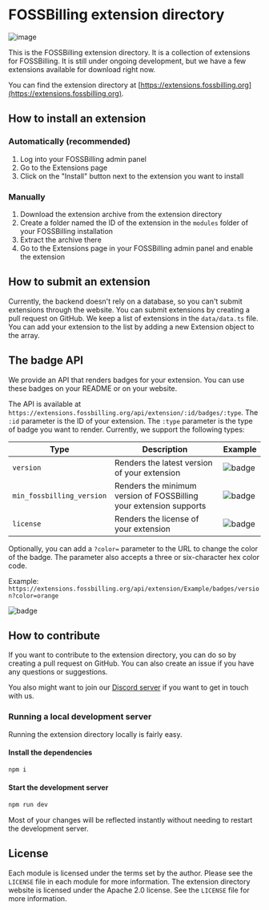 # FOSSBilling extension directory
![image](https://user-images.githubusercontent.com/35808275/233458835-61a11691-e814-47c9-9cc7-63d9a585e3d5.png)

This is the FOSSBilling extension directory. It is a collection of extensions for FOSSBilling. It is still under ongoing development, but we have a few extensions available for download right now.

You can find the extension directory at [https://extensions.fossbilling.org](https://extensions.fossbilling.org).

## How to install an extension
### Automatically (recommended)
1. Log into your FOSSBilling admin panel
2. Go to the Extensions page
3. Click on the "Install" button next to the extension you want to install

### Manually
1. Download the extension archive from the extension directory
2. Create a folder named the ID of the extension in the `modules` folder of your FOSSBilling installation
3. Extract the archive there
4. Go to the Extensions page in your FOSSBilling admin panel and enable the extension

## How to submit an extension
Currently, the backend doesn't rely on a database, so you can't submit extensions through the website. You can submit extensions by creating a pull request on GitHub. We keep a list of extensions in the `data/data.ts` file. You can add your extension to the list by adding a new Extension object to the array.

## The badge API
We provide an API that renders badges for your extension. You can use these badges on your README or on your website.

The API is available at `https://extensions.fossbilling.org/api/extension/:id/badges/:type`. The `:id` parameter is the ID of your extension. The `:type` parameter is the type of badge you want to render. Currently, we support the following types:

| Type | Description | Example |
| ---- | ----------- | ------- |
| `version` | Renders the latest version of your extension | ![badge](https://extensions.fossbilling.org/api/extension/Example/badges/version) |
| `min_fossbilling_version` | Renders the minimum version of FOSSBilling your extension supports | ![badge](https://extensions.fossbilling.org/api/extension/Example/badges/min_fossbilling_version) |
| `license` | Renders the license of your extension | ![badge](https://extensions.fossbilling.org/api/extension/Example/badges/license) |

Optionally, you can add a `?color=` parameter to the URL to change the color of the badge. The parameter also accepts a three or six-character hex color code.

Example: `https://extensions.fossbilling.org/api/extension/Example/badges/version?color=orange`

![badge](https://extensions.fossbilling.org/api/extension/Example/badges/version?color=orange)

## How to contribute
If you want to contribute to the extension directory, you can do so by creating a pull request on GitHub. You can also create an issue if you have any questions or suggestions.

You also might want to join our [Discord server](https://fossbilling.org/discord) if you want to get in touch with us.

### Running a local development server
Running the extension directory locally is fairly easy.

#### Install the dependencies
```bash
npm i
```

#### Start the development server
```bash
npm run dev
```

Most of your changes will be reflected instantly without needing to restart the development server.

## License
Each module is licensed under the terms set by the author. Please see the `LICENSE` file in each module for more information.
The extension directory website is licensed under the Apache 2.0 license. See the `LICENSE` file for more information.

